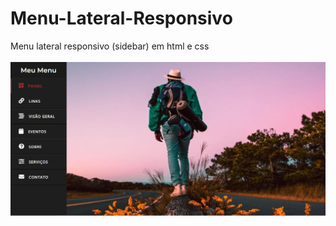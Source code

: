 # Menu-Lateral-Responsivo
Menu lateral responsivo (sidebar) em html e css
<br>
<br>
<img src="https://github.com/diogorochembach/Menu-Lateral-Responsivo/blob/main/assets/Print%20projeto%20menu%20lateral.png?raw=true"/>
